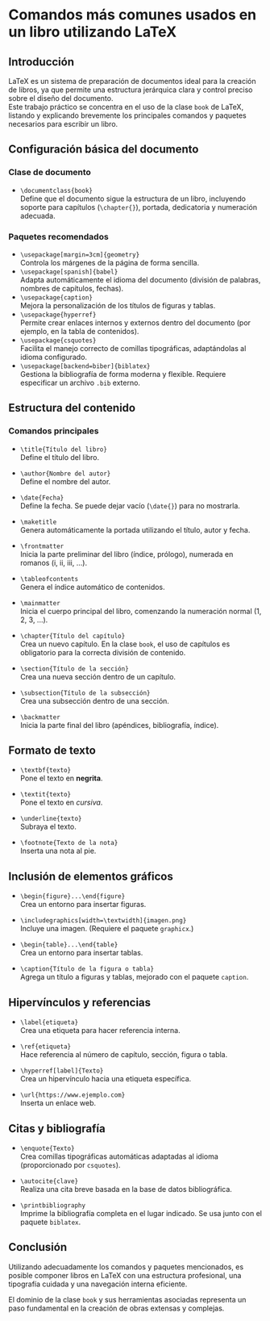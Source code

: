 # Comandos más comunes usados en un libro utilizando LaTeX

## Introducción

LaTeX es un sistema de preparación de documentos ideal para la creación de libros, ya que permite una estructura jerárquica clara y control preciso sobre el diseño del documento.  
Este trabajo práctico se concentra en el uso de la clase `book` de LaTeX, listando y explicando brevemente los principales comandos y paquetes necesarios para escribir un libro.

## Configuración básica del documento

### Clase de documento
- `\documentclass{book}`  
Define que el documento sigue la estructura de un libro, incluyendo soporte para capítulos (`\chapter{}`), portada, dedicatoria y numeración adecuada.

### Paquetes recomendados
- `\usepackage[margin=3cm]{geometry}`  
Controla los márgenes de la página de forma sencilla.
- `\usepackage[spanish]{babel}`  
Adapta automáticamente el idioma del documento (división de palabras, nombres de capítulos, fechas).
- `\usepackage{caption}`  
Mejora la personalización de los títulos de figuras y tablas.
- `\usepackage{hyperref}`  
Permite crear enlaces internos y externos dentro del documento (por ejemplo, en la tabla de contenidos).
- `\usepackage{csquotes}`  
Facilita el manejo correcto de comillas tipográficas, adaptándolas al idioma configurado.
- `\usepackage[backend=biber]{biblatex}`  
Gestiona la bibliografía de forma moderna y flexible. Requiere especificar un archivo `.bib` externo.

## Estructura del contenido

### Comandos principales
- `\title{Título del libro}`  
Define el título del libro.
- `\author{Nombre del autor}`  
Define el nombre del autor.
- `\date{Fecha}`  
Define la fecha. Se puede dejar vacío (`\date{}`) para no mostrarla.

- `\maketitle`  
Genera automáticamente la portada utilizando el título, autor y fecha.

- `\frontmatter`  
Inicia la parte preliminar del libro (índice, prólogo), numerada en romanos (i, ii, iii, ...).

- `\tableofcontents`  
Genera el índice automático de contenidos.

- `\mainmatter`  
Inicia el cuerpo principal del libro, comenzando la numeración normal (1, 2, 3, ...).

- `\chapter{Título del capítulo}`  
Crea un nuevo capítulo. En la clase `book`, el uso de capítulos es obligatorio para la correcta división de contenido.

- `\section{Título de la sección}`  
Crea una nueva sección dentro de un capítulo.

- `\subsection{Título de la subsección}`  
Crea una subsección dentro de una sección.

- `\backmatter`  
Inicia la parte final del libro (apéndices, bibliografía, índice).

## Formato de texto

- `\textbf{texto}`  
Pone el texto en **negrita**.

- `\textit{texto}`  
Pone el texto en *cursiva*.

- `\underline{texto}`  
Subraya el texto.

- `\footnote{Texto de la nota}`  
Inserta una nota al pie.

## Inclusión de elementos gráficos

- `\begin{figure}...\end{figure}`  
Crea un entorno para insertar figuras.

- `\includegraphics[width=\textwidth]{imagen.png}`  
Incluye una imagen. (Requiere el paquete `graphicx`.)

- `\begin{table}...\end{table}`  
Crea un entorno para insertar tablas.

- `\caption{Título de la figura o tabla}`  
Agrega un título a figuras y tablas, mejorado con el paquete `caption`.

## Hipervínculos y referencias

- `\label{etiqueta}`  
Crea una etiqueta para hacer referencia interna.

- `\ref{etiqueta}`  
Hace referencia al número de capítulo, sección, figura o tabla.

- `\hyperref[label]{Texto}`  
Crea un hipervínculo hacia una etiqueta específica.

- `\url{https://www.ejemplo.com}`  
Inserta un enlace web.

## Citas y bibliografía

- `\enquote{Texto}`  
Crea comillas tipográficas automáticas adaptadas al idioma (proporcionado por `csquotes`).

- `\autocite{clave}`  
Realiza una cita breve basada en la base de datos bibliográfica.

- `\printbibliography`  
Imprime la bibliografía completa en el lugar indicado. Se usa junto con el paquete `biblatex`.

## Conclusión

Utilizando adecuadamente los comandos y paquetes mencionados, es posible componer libros en LaTeX con una estructura profesional, una tipografía cuidada y una navegación interna eficiente.

El dominio de la clase `book` y sus herramientas asociadas representa un paso fundamental en la creación de obras extensas y complejas.
